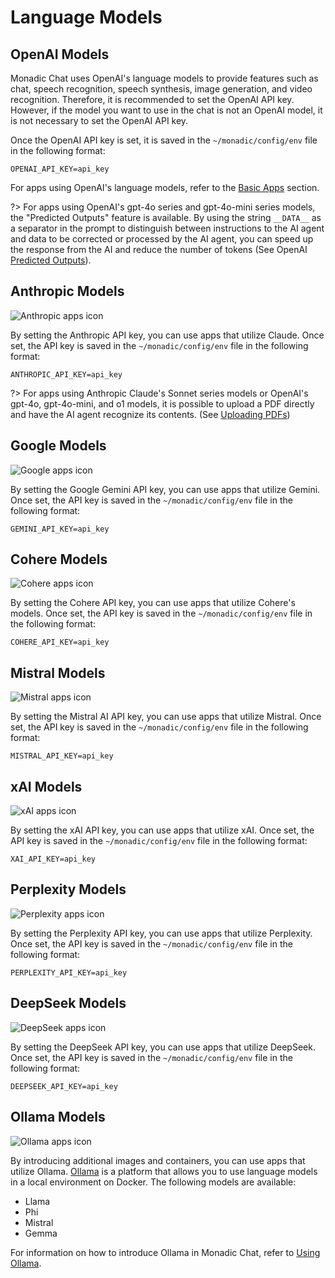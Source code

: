 # Language Models

## OpenAI Models

Monadic Chat uses OpenAI's language models to provide features such as chat, speech recognition, speech synthesis, image generation, and video recognition. Therefore, it is recommended to set the OpenAI API key. However, if the model you want to use in the chat is not an OpenAI model, it is not necessary to set the OpenAI API key.

Once the OpenAI API key is set, it is saved in the `~/monadic/config/env` file in the following format:

```
OPENAI_API_KEY=api_key
```

For apps using OpenAI's language models, refer to the [Basic Apps](./basic-apps.md) section.

?> For apps using OpenAI's gpt-4o series and gpt-4o-mini series models, the "Predicted Outputs" feature is available. By using the string `__DATA__` as a separator in the prompt to distinguish between instructions to the AI agent and data to be corrected or processed by the AI agent, you can speed up the response from the AI and reduce the number of tokens (See OpenAI [Predicted Outputs](https://platform.openai.com/docs/guides/latency-optimization#use-predicted-outputs)).

## Anthropic Models

![Anthropic apps icon](./assets/icons/a.png ':size=40')

By setting the Anthropic API key, you can use apps that utilize Claude. Once set, the API key is saved in the `~/monadic/config/env` file in the following format:

```
ANTHROPIC_API_KEY=api_key
```

?> For apps using Anthropic Claude's Sonnet series models or OpenAI's gpt-4o, gpt-4o-mini, and o1 models, it is possible to upload a PDF directly and have the AI agent recognize its contents. (See [Uploading PDFs](./message-input?id=uploading-pdfs))

## Google Models

![Google apps icon](./assets/icons/google.png ':size=40')

By setting the Google Gemini API key, you can use apps that utilize Gemini. Once set, the API key is saved in the `~/monadic/config/env` file in the following format:

```
GEMINI_API_KEY=api_key
```

## Cohere Models

![Cohere apps icon](./assets/icons/c.png ':size=40')

By setting the Cohere API key, you can use apps that utilize Cohere's models. Once set, the API key is saved in the `~/monadic/config/env` file in the following format:

```
COHERE_API_KEY=api_key
```

## Mistral Models

![Mistral apps icon](./assets/icons/m.png ':size=40')

By setting the Mistral AI API key, you can use apps that utilize Mistral. Once set, the API key is saved in the `~/monadic/config/env` file in the following format:

```
MISTRAL_API_KEY=api_key
```

## xAI Models

![xAI apps icon](./assets/icons/x.png ':size=40')

By setting the xAI API key, you can use apps that utilize xAI. Once set, the API key is saved in the `~/monadic/config/env` file in the following format:

```
XAI_API_KEY=api_key
```

## Perplexity Models

![Perplexity apps icon](./assets/icons/p.png ':size=40')

By setting the Perplexity API key, you can use apps that utilize Perplexity. Once set, the API key is saved in the `~/monadic/config/env` file in the following format:

```
PERPLEXITY_API_KEY=api_key
```

## DeepSeek Models

![DeepSeek apps icon](./assets/icons/d.png ':size=40')

By setting the DeepSeek API key, you can use apps that utilize DeepSeek. Once set, the API key is saved in the `~/monadic/config/env` file in the following format:

```
DEEPSEEK_API_KEY=api_key
```

## Ollama Models

![Ollama apps icon](./assets/icons/ollama.png ':size=40')

By introducing additional images and containers, you can use apps that utilize Ollama. [Ollama](https://ollama.com/) is a platform that allows you to use language models in a local environment on Docker. The following models are available:

- Llama
- Phi
- Mistral
- Gemma

For information on how to introduce Ollama in Monadic Chat, refer to [Using Ollama](./ollama).
